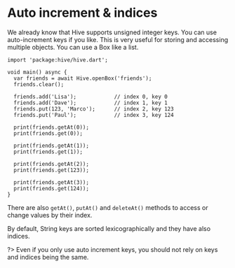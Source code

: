 # Auto increment & indices

We already know that Hive supports unsigned integer keys. You can use auto-increment keys if you like. This is very useful for storing and accessing multiple objects. You can use a Box like a list.

```dart:dart:400px
import 'package:hive/hive.dart';

void main() async {
  var friends = await Hive.openBox('friends');
  friends.clear();

  friends.add('Lisa');            // index 0, key 0
  friends.add('Dave');            // index 1, key 1
  friends.put(123, 'Marco');      // index 2, key 123
  friends.put('Paul');            // index 3, key 124

  print(friends.getAt(0));
  print(friends.get(0));
  
  print(friends.getAt(1));
  print(friends.get(1));
  
  print(friends.getAt(2));
  print(friends.get(123));
  
  print(friends.getAt(3));
  print(friends.get(124));
}
```

There are also `getAt()`, `putAt()` and `deleteAt()` methods to access or change values by their index.

By default, String keys are sorted lexicographically and they have also indices.

?> Even if you only use auto increment keys, you should not rely on keys and indices being the same.

